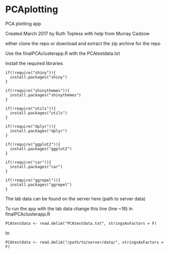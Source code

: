 # PCAplotting
PCA plotting app

Created March 2017 by Ruth Topless with help from Murray Cadzow

either clone the repo or download and extract the zip archive for the repo




Use the finalPCAclusterapp.R with the PCAtestdata.txt

Install the required libraries
```
if(!require("shiny")){
  install.packages("shiny")
}

if(!require("shinythemes")){
  install.packages("shinythemes")
}

if(!require("utils")){
  install.packages("utils")
}

if(!require("dplyr")){
  install.packages("dplyr")
}

if(!require("ggplot2")){
  install.packages("ggplot2")
}

if(!require("car")){
  install.packages("car")
}

if(!require("ggrepel")){
  install.packages("ggrepel")
}
```


The lab data can be found on the server here (path to server data)

To run the app with the lab data change this line (line ~16) in finalPCAclusterapp.R

```
PCAtestdata <- read.delim("PCAtestdata.txt", stringsAsFactors = F)
```

to 
```
PCAtestdata <- read.delim("/path/to/server/data/", stringsAsFactors = F)
```

